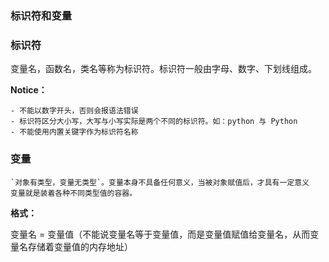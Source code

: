 ### 标识符和变量

### 标识符
变量名，函数名，类名等称为标识符。标识符一般由字母、数字、下划线组成。

**Notice：**

	- 不能以数字开头，否则会报语法错误
	- 标识符区分大小写，大写与小写实际是两个不同的标识符。如：python 与 Python
	- 不能使用内置关键字作为标识符名称

### 变量

	`对象有类型，变量无类型`。变量本身不具备任何意义，当被对象赋值后，才具有一定意义
	变量就是装着各种不同类型值的容器。

**格式：**

变量名 = 变量值（不能说变量名等于变量值，而是变量值赋值给变量名，从而变量名存储着变量值的内存地址）